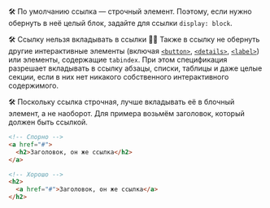 🛠 По умолчанию ссылка — строчный элемент. Поэтому, если нужно обернуть в неё целый блок, задайте для ссылки `display: block`.

🛠  Ссылку нельзя вкладывать в ссылки 🤷‍♀️ Также в ссылку не обернуть другие интерактивные элементы (включая [`<button>`](/html/button/), [`<details>`](/html/details/), [`<label>`](/html/label/)) или элементы, содержащие `tabindex`. При этом спецификация разрешает вкладывать в ссылку абзацы, списки, таблицы и даже целые секции, если в них нет никакого собственного интерактивного содержимого.

🛠  Поскольку ссылка строчная, лучше вкладывать её в блочный элемент, а не наоборот. Для примера возьмём заголовок, который должен быть ссылкой.

```html
<!-- Спорно -->
<a href="#">
  <h2>Заголовок, он же ссылка</h2>
</a>

<!-- Хорошо -->
<h2>
  <a href="#">Заголовок, он же ссылка</a>
</h2>
```
